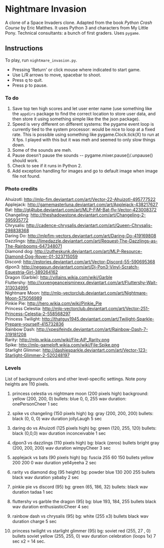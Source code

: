 # Nightmare Invasion 
A clone of a Space Invaders clone. Adapted from the book *Python Crash Course* by Eric Matthes. It uses Python 3 and characters from My Little Pony. Technical consultants: a bunch of first graders. Uses `pygame`. 

## Instructions
To play, run `nightmare_invasion.py`. 
- Pressing 'Return' or click mouse where indicated to start game.
- Use L/R arrows to move, spacebar to shoot.
- Press q to quit.
- Press p to pause.

### To do
1.  Save top ten high scores and let user enter name (use something like the `appdirs` package to find the correct location to store user data, and then store it using something simple like the the json package).
2.  Speed is very different on different systems: the pygame event loop is currently tied to the system processor: would be nice to loop at a fixed rate. This is possible using something like pygame.Clock.tick(X) to run at X fps. I played with this but it was meh and seemed to only slow things down.
3.  Some of the sounds are meh. 
4.  Pause doesn't pause the sounds -- pygame.mixer.pause()/.unpause() should work.
5.  Check to see if it runs in Python 2.
6.  Add exception handling for images and go to default image when image file not found. 

### Photo credits  
Ahuizotl: http://mlp-fim.deviantart.com/art/Vector-22-Ahuizotl-495777522  
Applejack: http://gamemasterluna.deviantart.com/art/Applejack-438217627  
Bat: http://gt4tube.deviantart.com/art/MLP-FiM-Bat-fly-Vector-423008372  
Changeling: http://theshadowstone.deviantart.com/art/Changeling-2-395935772  
Chrysalis: http://cadence-chrysalis.deviantart.com/art/Queen-Chrysalis-298838368  
Daring Do: http://mlpfim-vectors.deviantart.com/art/Daring-Do-419169808  
Dazzlings: http://limedazzle.deviantart.com/art/Request-The-Dazzlings-as-The-Rainbooms-647348071  
Diamond dog: http://zutheskunk.deviantart.com/art/MLP-Resource-Diamond-Dog-Rover-01-323715059  
Discord: http://estories.deviantart.com/art/Vector-Discord-55-590695368  
djpon3: http://negasun.deviantart.com/art/Dj-Pon3-Vinyl-Scratch-Equestria-Girl-389264162  
Dragon (Garble): http://villains.wikia.com/wiki/Garble  
Fluttershy: http://xxvengeanceisminexx.deviantart.com/art/Fluttershy-Wait-313034995  
Nightmare Moon: http://mlp-vectorclub.deviantart.com/art/Nightmare-Moon-575056989  
Pinkie Pie: http://hero.wikia.com/wiki/Pinkie_Pie  
Princess Celestia: http://mlp-vectorclub.deviantart.com/art/Vector-251-Princess-Celestia-2-558568297  
Princess Twilight: http://thatguy1945.deviantart.com/art/Twilight-Sparkle-Prepare-yourself-415732836  
Rainbow Dash: http://xpesifeindx.deviantart.com/art/Rainbow-Dash-7-319181208  
Rarity: http://mlp.wikia.com/wiki/File:AiP_Rarity.png  
Spike: http://mlp-gameloft.wikia.com/wiki/File:Spike.png  
Starlight Glimmer: http://dashiesparkle.deviantart.com/art/Vector-123-Starlight-Glimmer-2-520248197   
 
### Levels 
List of background colors and other level-specific settings. Note pony heights are 110 pixels.

1. princess celestia vs nightmare moon (200 pixels high) 
background: yellow (200, 200, 0)
bullets: blue 0, 0, 255
wav duration: onePersonCheer 1 sec

2. spike vs changeling (150 pixels high) 
bg: gray (200, 200, 200)
bullets: black (0, 0, 0)
wav duration jollyLaugh 5 sec

3. daring do vs Ahuizotl (125 pixels high) 
bg: green (120, 255, 120)
bullets: black (0,0,0)
wav duration inconceivable 1 sec

4. djpon3 vs dazzlings (110 pixels high) 
bg: black (zeros)
bullets bright gray (200, 200, 200)
wav duration wimpyCheer 3 sec
 
5. applejack vs bats (90 pixels high) 
bg: fuscia 255 60 150
bullets yellow 200 200 0
wav duration yell4yeeha 2 sec

6. rarity vs diamond dog (95 height) 
bg: powder blue 130 200 255
bullets black
wav duration yababy 2 sec

7. pinkie pie vs discord (95) 
bg: green (65, 186, 32)
bullets: black
wav duration tadaa 1 sec 

8. fluttershy vs  garble the dragon (95) 
bg: blue 193, 184, 255
bullets black
wav duration enthusiasticCheer 4 sec

9. rainbow dash vs chrysalis (95)
bg: white (255 x3)
bullets black
wav duration charge 5 sec  

10. princess twilight vs starlight glimmer (95)
bg: soviet red (255, 27 , 0)
bullets soviet yellow (255, 255, 0)
wav duration celebration (loops 1x) 7 sec x2 = 14 sec.  

